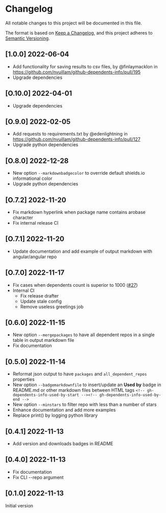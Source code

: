 # Changelog

All notable changes to this project will be documented in this file.

The format is based on [Keep a Changelog](https://keepachangelog.com/en/1.0.0/), and this project adheres to [Semantic Versioning](https://semver.org/spec/v2.0.0.html).

## [1.0.0] 2022-06-04

- Add functionality for saving results to csv files, by @finlaymacklon in <https://github.com/nvuillam/github-dependents-info/pull/195>
- Upgrade dependencies

## [O.10.0] 2022-04-01

- Upgrade dependencies

## [O.9.0] 2022-02-05

- Add requests to requirements.txt by @edenlightning in <https://github.com/nvuillam/github-dependents-info/pull/127>
- Upgrade python dependencies

## [O.8.0] 2022-12-28

- New option `--markdownbadgecolor` to override default shields.io informational color
- Upgrade python dependencies

## [O.7.2] 2022-11-20

- Fix markdown hyperlink when package name contains arobase character
- Fix internal release CI

## [O.7.1] 2022-11-20

- Update documentation and add example of output markdown with angular/angular repo

## [O.7.0] 2022-11-17

- Fix cases when dependents count is superior to 1000 ([#27](https://github.com/nvuillam/github-dependents-info/issues/27))
- Internal CI
  - Fix release drafter
  - Update stale config
  - Remove useless greetings job

## [0.6.0] 2022-11-15

- New option `--mergepackages` to have all dependent repos in a single table in output markdown file
- Fix documentation

## [0.5.0] 2022-11-14

- Reformat json output to have `packages` and `all_dependent_repos` properties
- New option `--badgemarkdownfile` to insert/update an **Used by** badge in README.md or other markdown files between HTML tags `<!-- gh-dependents-info-used-by-start --><!-- gh-dependents-info-used-by-end -->`
- New option `--minstars` to filter repo with less than a number of stars
- Enhance documentation and add more examples
- Replace print() by logging python library

## [0.4.1] 2022-11-13

- Add version and downloads badges in README

## [0.4.0] 2022-11-13

- Fix documentation
- Fix CLI --repo argument

## [0.1.0] 2022-11-13

Initial version
